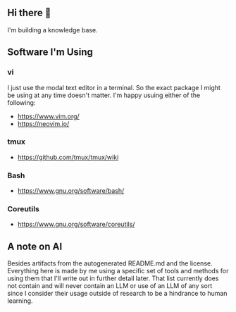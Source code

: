 ## Hi there 👋

I'm building a knowledge base. 

## Software I'm Using

### vi

I just use the modal text editor in a terminal. So the exact package I might be using 
at any time doesn't matter. 
I'm happy usuing either of the following:
- https://www.vim.org/
- https://neovim.io/

### tmux

- https://github.com/tmux/tmux/wiki

### Bash

- https://www.gnu.org/software/bash/

### Coreutils

- https://www.gnu.org/software/coreutils/

## A note on AI

Besides artifacts from the autogenerated README.md and the license. Everything here is made by me using a 
specific set of tools and methods for using them that I'll write out in further detail later. That list 
currently does not contain and will never contain an LLM or use of an LLM of any sort since I consider their 
usage outside of research to be a hindrance to human learning.
